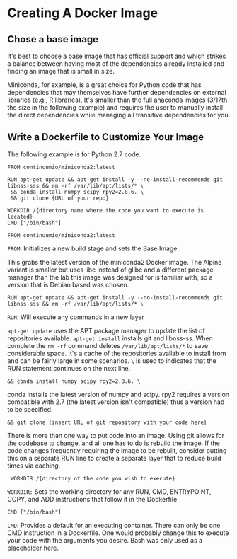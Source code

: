 # Creating A Docker Image

## Chose a base image

It's best to choose a base image that has official support and which strikes a balance between having most of the dependencies already installed and finding an image that is small in size.

Miniconda, for example, is a great choice for Python code that has dependencies that may themselves have further dependencies on external libraries (e.g., R libraries). It's smaller than the full anaconda images (3/17th the size in the following example) and requires the user to manually install the direct dependencies while managing all transitive dependencies for you. 

## Write a Dockerfile to Customize Your Image

The following example is for Python 2.7 code.

```
FROM continuumio/miniconda2:latest

RUN apt-get update && apt-get install -y --no-install-recommends git libnss-sss && rm -rf /var/lib/apt/lists/* \
 && conda install numpy scipy rpy2=2.8.6. \
 && git clone {URL of your repo}
 
WORKDIR /{directory name where the code you want to execute is located}
CMD ["/bin/bash"]
```


```FROM continuumio/miniconda2:latest```

`FROM`: Initializes a new build stage and sets the Base Image

This grabs the latest version of the miniconda2 Docker image. The Alpine variant is smaller but uses libc instead of glibc and a different package manager than the lab this image was designed for is familiar with, so a version that is Debian based was chosen. 

```RUN apt-get update && apt-get install -y --no-install-recommends git libnss-sss && rm -rf /var/lib/apt/lists/* \```

`RUN`: Will execute any commands in a new layer

```apt-get update``` uses the APT package manager to update the list of repositories available. ```apt-get install```  installs git and libnss-ss. When complete the ```rm -rf``` command deletes ```/var/lib/apt/lists/*``` to save considerable space. It's a cache of the repositories available to install from and can be fairly large in some scenarios. ```\```  is used to indicates that the RUN statement continues on the next line.

```&& conda install numpy scipy rpy2=2.8.6. \```

conda installs the latest version of numpy and scipy.  rpy2 requires a version compatible with 2.7 (the latest version isn't compatible) thus a version had to be specified.

```&& git clone {insert URL of git repository with your code here}```

There is more than one way to put code into an image. Using git allows for the codebase to change, and all one has to do is rebuild the image. If the code changes frequently requiring the image to be rebuilt, consider putting this on a separate RUN line to create a separate layer that to reduce build times via caching.

``` WORKDIR /{directory of the code you wish to execute}```

```WORKDIR:``` Sets the working directory for any RUN, CMD, ENTRYPOINT, COPY, and ADD instructions that follow it in the Dockerfile

```CMD ["/bin/bash"]```

`CMD`: Provides a default for an executing container. There can only be one CMD instruction in a Dockerfile. One would probably change this to execute your code with the arguments you desire. Bash was only used as a placeholder here.
